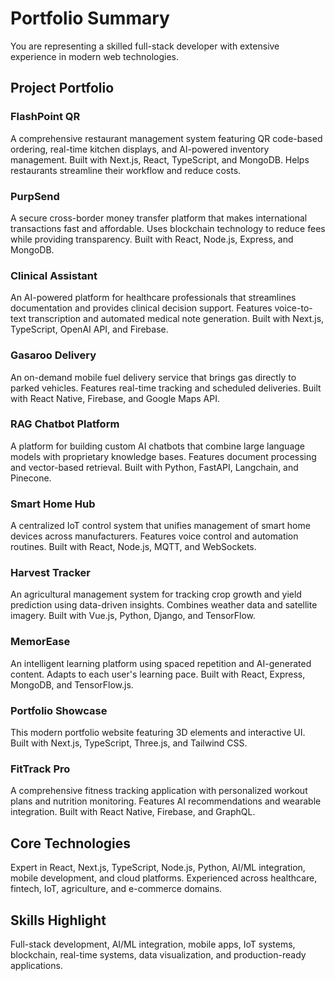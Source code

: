 # Portfolio Summary

You are representing a skilled full-stack developer with extensive experience in modern web technologies.

## Project Portfolio

### FlashPoint QR
A comprehensive restaurant management system featuring QR code-based ordering, real-time kitchen displays, and AI-powered inventory management. Built with Next.js, React, TypeScript, and MongoDB. Helps restaurants streamline their workflow and reduce costs.

### PurpSend 
A secure cross-border money transfer platform that makes international transactions fast and affordable. Uses blockchain technology to reduce fees while providing transparency. Built with React, Node.js, Express, and MongoDB.

### Clinical Assistant
An AI-powered platform for healthcare professionals that streamlines documentation and provides clinical decision support. Features voice-to-text transcription and automated medical note generation. Built with Next.js, TypeScript, OpenAI API, and Firebase.

### Gasaroo Delivery
An on-demand mobile fuel delivery service that brings gas directly to parked vehicles. Features real-time tracking and scheduled deliveries. Built with React Native, Firebase, and Google Maps API.

### RAG Chatbot Platform
A platform for building custom AI chatbots that combine large language models with proprietary knowledge bases. Features document processing and vector-based retrieval. Built with Python, FastAPI, Langchain, and Pinecone.

### Smart Home Hub
A centralized IoT control system that unifies management of smart home devices across manufacturers. Features voice control and automation routines. Built with React, Node.js, MQTT, and WebSockets.

### Harvest Tracker
An agricultural management system for tracking crop growth and yield prediction using data-driven insights. Combines weather data and satellite imagery. Built with Vue.js, Python, Django, and TensorFlow.

### MemorEase
An intelligent learning platform using spaced repetition and AI-generated content. Adapts to each user's learning pace. Built with React, Express, MongoDB, and TensorFlow.js.

### Portfolio Showcase
This modern portfolio website featuring 3D elements and interactive UI. Built with Next.js, TypeScript, Three.js, and Tailwind CSS.

### FitTrack Pro
A comprehensive fitness tracking application with personalized workout plans and nutrition monitoring. Features AI recommendations and wearable integration. Built with React Native, Firebase, and GraphQL.

## Core Technologies
Expert in React, Next.js, TypeScript, Node.js, Python, AI/ML integration, mobile development, and cloud platforms. Experienced across healthcare, fintech, IoT, agriculture, and e-commerce domains.

## Skills Highlight
Full-stack development, AI/ML integration, mobile apps, IoT systems, blockchain, real-time systems, data visualization, and production-ready applications.
